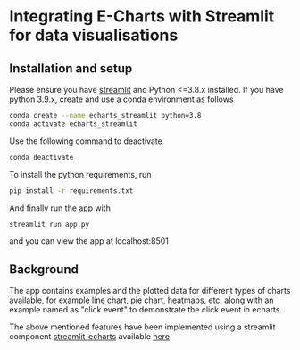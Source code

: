 # Integrating E-Charts with Streamlit for data visualisations

## Installation and setup

Please ensure you have [streamlit](https://www.streamlit.io/) and Python <=3.8.x installed. If you have python 3.9.x, create and use a conda environment as follows

``` bash
conda create --name echarts_streamlit python=3.8
conda activate echarts_streamlit
```

Use the following command to deactivate
``` bash
conda deactivate
```

To install the python requirements, run

``` bash
pip install -r requirements.txt
```

And finally run the app with

``` bash
streamlit run app.py
```

and you can view the app at localhost:8501


## Background

The app contains examples and the plotted data for different types of charts available, for example line chart, pie chart, heatmaps, etc. along with an example named as "click event" to demonstrate the click event in echarts.

The above mentioned features have been implemented using a streamlit component [streamlit-echarts](https://discuss.streamlit.io/t/streamlit-echarts-early-build/3655) available [here](https://github.com/andfanilo/streamlit-echarts)
